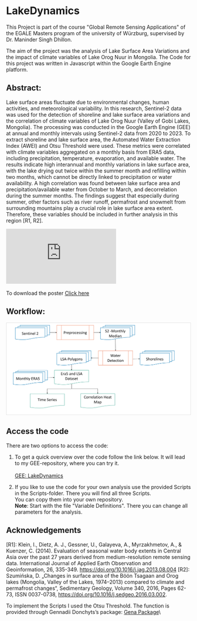 # LakeDynamics

This Project is part of the course "Global Remote Sensing Applications"
of the EGALE Masters program of the university of Würzburg, supervised
by Dr. Maninder Singh Dhillon.

The aim of the project was the analysis of Lake Surface Area Variations
and the impact of climate variables of Lake Orog Nuur in Mongolia. The
Code for this project was written in Javascript within the Google Earth
Engine platform.

## Abstract: 
Lake surface areas fluctuate due to environmental changes, human activities, and meteorological variability. In this research, Sentinel-2 data was used for the detection of
shoreline and lake surface area variations and the correlation of climate variables of Lake Orog Nuur (Valley of Gobi Lakes, Mongolia). The processing was conducted in the
Google Earth Engine (GEE) at annual and monthly intervals using Sentinel-2 data from 2020 to 2023. To extract shoreline and lake surface area, the Automated Water Extraction
Index (AWEI) and Otsu Threshold were used. These metrics were correlated with climate variables aggregated on a monthly basis from ERA5 data, including precipitation,
temperature, evaporation, and available water. The results indicate high interannual and monthly variations in lake surface area, with the lake drying out twice within the
summer month and refilling within two months, which cannot be directly linked to precipitation or water availability. A high correlation was found between lake surface area and
precipitation/available water from October to March, and decorrelation during the summer months. The findings suggest that especially during summer, other factors such as
river runoff, permafrost and snowmelt from surrounding mountains play a crucial role in lake surface area extent. Therefore, these variables should be included in further analysis
in this region [R1, R2].

![Poster](https://github.com/ElenaScholz/LakeDynamics/blob/main/images/ScholzElena_LakeDynamics_Poster.pdf)



To download the poster [Click here](https://drive.google.com/file/d/1-lxaUW3Ubsh28rFqivBWWUdBlR6pG1vd/view?usp=sharing)

## Workflow:
![Workflow](https://github.com/ElenaScholz/LakeDynamics/blob/main/images/Workflow.png)
## Access the code

There are two options to access the code:

1.  To get a quick overview over the code follow the link below. It will
    lead to my GEE-repository, where you can try it.\
    \
    [GEE:
    LakeDynamics](https://code.earthengine.google.com/?accept_repo=users/elenascholz/CC2_DrylandDynamics)

2.  If you like to use the code for your own analysis use the provided
    Scripts in the Scripts-folder. There you will find all three
    Scripts.\
    You can copy them into your own repository.\
    **Note**: Start with the file "Variable Definitions". There you can
    change all parameters for the analysis.

## Acknowledgements
[R1]: Klein, I., Dietz, A. J., Gessner, U., Galayeva, A., Myrzakhmetov, A., & Kuenzer, C. (2014). Evaluation of seasonal water body extents in Central Asia over the past 27 years derived from medium-resolution remote sensing data. International Journal of Applied Earth Observation and Geoinformation, 26, 335-349. https://doi.org/10.1016/j.jag.2013.08.004
[R2]: Szumińska, D. „Changes in surface area of the Böön Tsagaan and Orog lakes (Mongolia, Valley of the Lakes, 1974–2013) compared to climate and permafrost changes“, Sedimentary Geology, Volume 340, 2016, Pages 62-73,
ISSN 0037-0738, https://doi.org/10.1016/j.sedgeo.2016.03.002.

To implement the Scripts I used the Otsu Threshold. The function is
provided through Gennadii Donchyts’s package: [Gena
Package](https://code.earthengine.google.co.in/?scriptPath=users%2Fgena%2Fpackages%3Athresholding)\

